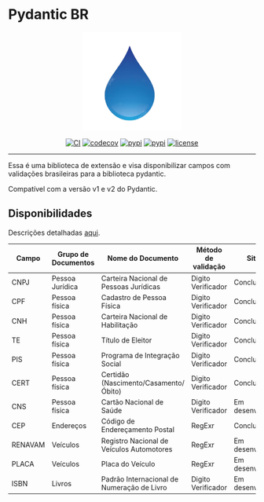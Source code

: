 # Pydantic BR

<p align="center">
    <img src="https://raw.githubusercontent.com/scjorge/pydantic_br/master/docs/assets/logo.png" width='200'/>
</p>

<center>

[![CI](https://github.com/scjorge/pydantic_br/workflows/CI/badge.svg?event=push)](https://github.com/scjorge/pydantic_br/actions)
[![codecov](https://codecov.io/gh/scjorge/pydantic_br/branch/master/graph/badge.svg?token=1XVEXSBU69)](https://codecov.io/gh/scjorge/pydantic_br)
[![pypi](https://img.shields.io/pypi/v/pydantic-br)](https://pypi.org/project/pydantic-br/)
[![pypi](https://img.shields.io/pypi/pyversions/pydantic-br)](https://pypi.org/project/pydantic-br/)
[![license](https://img.shields.io/pypi/l/pydantic-br)](https://github.com/scjorge/pydantic_br/blob/master/LICENSE)

</center>

---


Essa é uma biblioteca de extensão e visa disponibilizar campos com validações brasileiras para a biblioteca pydantic.

Compatível com a versão v1 e v2 do Pydantic.



## Disponibilidades

Descrições detalhadas [aqui](usage/descriptions.md).

| Campo | Grupo de Documentos | Nome do Documento | Método de validação | Situação
|---|---|---|---|---|
| CNPJ | Pessoa Jurídica | Carteira Nacional de Pessoas Jurídicas | Digito Verificador | Concluído
| CPF | Pessoa física | Cadastro de Pessoa Física | Digito Verificador | Concluído
| CNH | Pessoa física | Carteira Nacional de Habilitação | Digito Verificador | Concluído
| TE | Pessoa física  | Título de Eleitor | Digito Verificador | Concluído
| PIS | Pessoa física  | Programa de Integração Social | Digito Verificador | Concluído
| CERT | Pessoa física  | Certidão (Nascimento/Casamento/Óbito) | Digito Verificador | Concluído
| CNS | Pessoa física  | Cartão Nacional de Saúde | Digito Verificador | Em desenvolvimento
| CEP | Endereços  | Código de Endereçamento Postal | RegExr | Concluído
| RENAVAM | Veículos | Registro Nacional de Veículos Automotores | RegExr | Em desenvolvimento
| PLACA | Veículos | Placa do Veículo | RegExr | Em desenvolvimento
| ISBN | Livros | Padrão Internacional de Numeração de Livro | Digito Verificador | Em desenvolvimento
